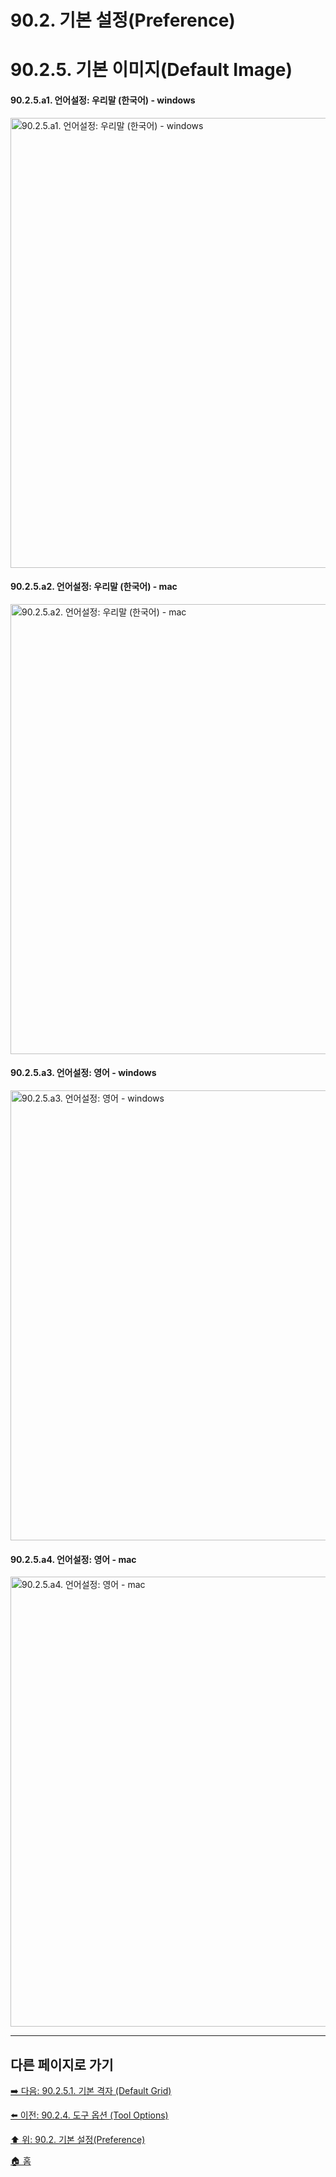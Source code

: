 # 90.2. 기본 설정(Preference)
# 90.2.5. 기본 이미지(Default Image)

#### 90.2.5.a1. 언어설정: 우리말 (한국어) - windows

<img width="720" alt="90.2.5.a1. 언어설정: 우리말 (한국어) - windows" src="https://github.com/wonder13662/gimp/assets/15767104/fc74618b-6589-450d-bcda-fbed58879eab">

#### 90.2.5.a2. 언어설정: 우리말 (한국어) - mac

<img width="720" alt="90.2.5.a2. 언어설정: 우리말 (한국어) - mac" src="https://github.com/wonder13662/gimp/assets/15767104/ccd55f35-9ce4-4b5f-9bca-a85a0d1fd45f">

#### 90.2.5.a3. 언어설정: 영어 - windows

<img width="720" alt="90.2.5.a3. 언어설정: 영어 - windows" src="https://github.com/wonder13662/gimp/assets/15767104/bb4966bb-c94d-497e-8fe7-97260fd408e4">

#### 90.2.5.a4. 언어설정: 영어 - mac

<img width="720" alt="90.2.5.a4. 언어설정: 영어 - mac" src="https://github.com/wonder13662/gimp/assets/15767104/b7a17612-0ef3-473d-b3bc-ccc5e3dbae66">

***

## 다른 페이지로 가기

[➡️ 다음: 90.2.5.1. 기본 격자 (Default Grid)](./90-02-05-default-imagex-01-default-grid.md)

[⬅️ 이전: 90.2.4. 도구 옵션 (Tool Options)](./90-02-04-tool-options.md)

[⬆️ 위: 90.2. 기본 설정(Preference)](./90-02-00-preference.md)

[🏠 홈](./00-home.md)
